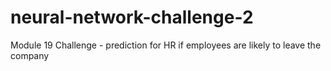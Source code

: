# neural-network-challenge-2
Module 19 Challenge - prediction for HR if employees are likely to leave the company

